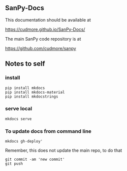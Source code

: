 ## SanPy-Docs

This documentation should be available at

https://cudmore.github.io/SanPy-Docs/

The main SanPy code repository is at

https://github.com/cudmore/sanpy

## Notes to self

### install

```
pip install mkdocs
pip install mkdocs-material
pip install mkdocstrings
```

### serve local

```
mkdocs serve
```

### To update docs from command line

```
mkdocs gh-deploy'
```

Remember, this does not update the main repo, to do that

```
git commit -am 'new commit'
git push
```
